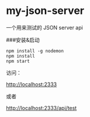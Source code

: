 # my-json-server
一个用来测试的 JSON server api

###安装&启动

```
npm install -g nodemon
npm install
npm start
```

访问：

[http://localhost:2333]()

或者

[http://localhost:2333/api/test]()
